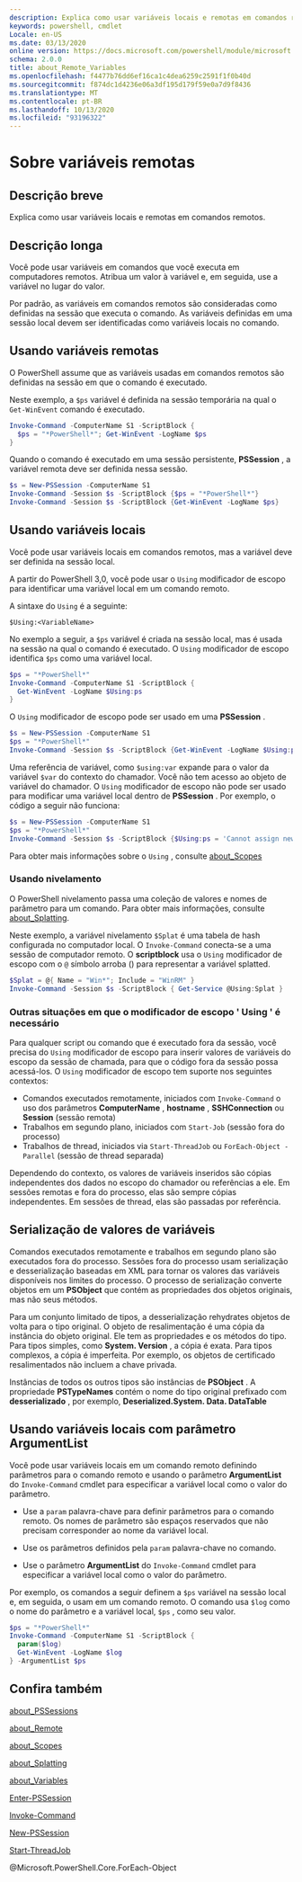 ```yaml
---
description: Explica como usar variáveis locais e remotas em comandos remotos.
keywords: powershell, cmdlet
Locale: en-US
ms.date: 03/13/2020
online version: https://docs.microsoft.com/powershell/module/microsoft.powershell.core/about/about_remote_variables?view=powershell-7.1&WT.mc_id=ps-gethelp
schema: 2.0.0
title: about_Remote_Variables
ms.openlocfilehash: f4477b76dd6ef16ca1c4dea6259c2591f1f0b40d
ms.sourcegitcommit: f874dc1d4236e06a3df195d179f59e0a7d9f8436
ms.translationtype: MT
ms.contentlocale: pt-BR
ms.lasthandoff: 10/13/2020
ms.locfileid: "93196322"
---
```

# <a name="about-remote-variables"></a>Sobre variáveis remotas

## <a name="short-description"></a>Descrição breve

Explica como usar variáveis locais e remotas em comandos remotos.

## <a name="long-description"></a>Descrição longa

Você pode usar variáveis em comandos que você executa em computadores remotos. Atribua um valor à variável e, em seguida, use a variável no lugar do valor.

Por padrão, as variáveis em comandos remotos são consideradas como definidas na sessão que executa o comando. As variáveis definidas em uma sessão local devem ser identificadas como variáveis locais no comando.

## <a name="using-remote-variables"></a>Usando variáveis remotas

O PowerShell assume que as variáveis usadas em comandos remotos são definidas na sessão em que o comando é executado.

Neste exemplo, a `$ps` variável é definida na sessão temporária na qual o `Get-WinEvent` comando é executado.

```powershell
Invoke-Command -ComputerName S1 -ScriptBlock {
  $ps = "*PowerShell*"; Get-WinEvent -LogName $ps
}
```

Quando o comando é executado em uma sessão persistente, **PSSession** , a variável remota deve ser definida nessa sessão.

```powershell
$s = New-PSSession -ComputerName S1
Invoke-Command -Session $s -ScriptBlock {$ps = "*PowerShell*"}
Invoke-Command -Session $s -ScriptBlock {Get-WinEvent -LogName $ps}
```

## <a name="using-local-variables"></a>Usando variáveis locais

Você pode usar variáveis locais em comandos remotos, mas a variável deve ser definida na sessão local.

A partir do PowerShell 3,0, você pode usar o `Using` modificador de escopo para identificar uma variável local em um comando remoto.

A sintaxe do `Using` é a seguinte:

```
$Using:<VariableName>
```

No exemplo a seguir, a `$ps` variável é criada na sessão local, mas é usada na sessão na qual o comando é executado. O `Using` modificador de escopo identifica `$ps` como uma variável local.

```powershell
$ps = "*PowerShell*"
Invoke-Command -ComputerName S1 -ScriptBlock {
  Get-WinEvent -LogName $Using:ps
}
```

O `Using` modificador de escopo pode ser usado em uma **PSSession** .

```powershell
$s = New-PSSession -ComputerName S1
$ps = "*PowerShell*"
Invoke-Command -Session $s -ScriptBlock {Get-WinEvent -LogName $Using:ps}
```

Uma referência de variável, como `$using:var` expande para o valor da variável `$var` do contexto do chamador. Você não tem acesso ao objeto de variável do chamador.
O `Using` modificador de escopo não pode ser usado para modificar uma variável local dentro de **PSSession** . Por exemplo, o código a seguir não funciona:

```powershell
$s = New-PSSession -ComputerName S1
$ps = "*PowerShell*"
Invoke-Command -Session $s -ScriptBlock {$Using:ps = 'Cannot assign new value'}
```

Para obter mais informações sobre o `Using` , consulte [about_Scopes](./about_Scopes.md)

### <a name="using-splatting"></a>Usando nivelamento

O PowerShell nivelamento passa uma coleção de valores e nomes de parâmetro para um comando. Para obter mais informações, consulte [about_Splatting](about_Splatting.md).

Neste exemplo, a variável nivelamento `$Splat` é uma tabela de hash configurada no computador local. O `Invoke-Command` conecta-se a uma sessão de computador remoto. O **scriptblock** usa o `Using` modificador de escopo com o `@` símbolo arroba () para representar a variável splatted.

```powershell
$Splat = @{ Name = "Win*"; Include = "WinRM" }
Invoke-Command -Session $s -ScriptBlock { Get-Service @Using:Splat }
```

### <a name="other-situations-where-the-using-scope-modifier-is-needed"></a>Outras situações em que o modificador de escopo ' Using ' é necessário

Para qualquer script ou comando que é executado fora da sessão, você precisa do `Using` modificador de escopo para inserir valores de variáveis do escopo da sessão de chamada, para que o código fora da sessão possa acessá-los. O `Using` modificador de escopo tem suporte nos seguintes contextos:

- Comandos executados remotamente, iniciados com `Invoke-Command` o uso dos parâmetros **ComputerName** , **hostname** , **SSHConnection** ou **Session** (sessão remota)
- Trabalhos em segundo plano, iniciados com `Start-Job` (sessão fora do processo)
- Trabalhos de thread, iniciados via `Start-ThreadJob` ou `ForEach-Object -Parallel` (sessão de thread separada)

Dependendo do contexto, os valores de variáveis inseridos são cópias independentes dos dados no escopo do chamador ou referências a ele. Em sessões remotas e fora do processo, elas são sempre cópias independentes. Em sessões de thread, elas são passadas por referência.

## <a name="serialization-of-variable-values"></a>Serialização de valores de variáveis

Comandos executados remotamente e trabalhos em segundo plano são executados fora do processo.
Sessões fora do processo usam serialização e desserialização baseadas em XML para tornar os valores das variáveis disponíveis nos limites do processo. O processo de serialização converte objetos em um **PSObject** que contém as propriedades dos objetos originais, mas não seus métodos.

Para um conjunto limitado de tipos, a desserialização rehydrates objetos de volta para o tipo original. O objeto de resalimentação é uma cópia da instância do objeto original.
Ele tem as propriedades e os métodos do tipo. Para tipos simples, como **System. Version** , a cópia é exata. Para tipos complexos, a cópia é imperfeita. Por exemplo, os objetos de certificado resalimentados não incluem a chave privada.

Instâncias de todos os outros tipos são instâncias de **PSObject** . A propriedade **PSTypeNames** contém o nome do tipo original prefixado com **desserializado** , por exemplo, **Deserialized.System. Data. DataTable**

## <a name="using-local-variables-with-argumentlist-parameter"></a>Usando variáveis locais com parâmetro **ArgumentList**

Você pode usar variáveis locais em um comando remoto definindo parâmetros para o comando remoto e usando o parâmetro **ArgumentList** do `Invoke-Command` cmdlet para especificar a variável local como o valor do parâmetro.

- Use a `param` palavra-chave para definir parâmetros para o comando remoto. Os nomes de parâmetro são espaços reservados que não precisam corresponder ao nome da variável local.

- Use os parâmetros definidos pela `param` palavra-chave no comando.

- Use o parâmetro **ArgumentList** do `Invoke-Command` cmdlet para especificar a variável local como o valor do parâmetro.

Por exemplo, os comandos a seguir definem a `$ps` variável na sessão local e, em seguida, o usam em um comando remoto. O comando usa `$log` como o nome do parâmetro e a variável local, `$ps` , como seu valor.

```powershell
$ps = "*PowerShell*"
Invoke-Command -ComputerName S1 -ScriptBlock {
  param($log)
  Get-WinEvent -LogName $log
} -ArgumentList $ps
```

## <a name="see-also"></a>Confira também

[about_PSSessions](about_PSSessions.md)

[about_Remote](about_Remote.md)

[about_Scopes](about_Scopes.md)

[about_Splatting](about_Splatting.md)

[about_Variables](about_Variables.md)

[Enter-PSSession](xref:Microsoft.PowerShell.Core.Enter-PSSession)

[Invoke-Command](xref:Microsoft.PowerShell.Core.Invoke-Command)

[New-PSSession](xref:Microsoft.PowerShell.Core.New-PSSession)

[Start-ThreadJob](xref:ThreadJob.Start-ThreadJob)

@Microsoft.PowerShell.Core.ForEach-Object


